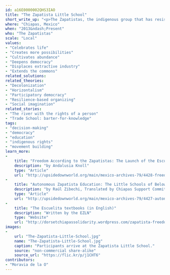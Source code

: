 ```yaml
---
id: a16E0000002QHS3IAO
title: "The Zapatista Little School"
short_write_up: "<p>The Zapatistas, the indigenous group that has resisted the Mexican state, neoliberal capitalism, and 500 years of colonization for over two decades, recently welcomed supporters from around the world to come and learn how they are building autonomy in the mountains of southern Mexico. The Escuelita Zapatista (Zapatista Little School) invited students to work the land, break bread together, and experience life in Zapatista communities so they could learn how the Zapatistas are practicing autonomy, horizontality and collective power. For many participants, learning about the Zapatistas’ struggles and successes was an inspiring experience that challenged them to return to their own communities to put what they’d learned into practice.</p>"
where: "Chiapas, Mexico"
when: "2013&ndash;Present"
who: "The Zapatistas"
scale: "Local"
values:
- "Celebrates life"
- "Creates more possibilities"
- "Cultivates abundance"
- "Deepens democracy"
- "Displaces extractive industry"
- "Extends the commons"
related_solutions:
related_theories:
- "Decolonization"
- "Horizontalism"
- "Participatory democracy"
- "Resilience-based organizing"
- "Social imagination"
related_stories:
- "The river with the rights of a person"
- "Trade School: barter-for-knowledge"
tags:
- "decision-making"
- "democracy"
- "education"
- "indigenous rights"
- "movement building"
learn_more:
-
    title: "Freedom According to the Zapatistas: The Launch of the Escuelita"
    description: "by Andalusia Knoll"
    type: "Article"
    url: "http://upsidedownworld.org/main/mexico-archives-79/4428-freedom-according-to-the-zapatistas-the-launch-of-the-escuelita"
-
    title: "Autonomous Zapatista Education: The Little Schools of Below"
    description: "by Raúl Zibechi, Translated by Chiapas Support Committee"
    type: "Article"
    url: "http://upsidedownworld.org/main/mexico-archives-79/4427-autonomous-zapatista-education-the-little-schools-of-below"
-
    title: "The Escuelita textbooks (in English)"
    description: "Written by the EZLN"
    type: "Website"
    url: "http://dorsetchiapassolidarity.wordpress.com/zapatista-freedom-school/"
images:
-
    url: "The-Zapatista-Little-School.jpg"
    name: "The-Zapatista-Little-School.jpg"
    caption: "Participants arrive at the Zapatista Little School."
    source: "non-commercial share-alike"
    source_url: "https://flic.kr/p/j1CHT6"
contributors:
- "Moravia de la O"
---
```

